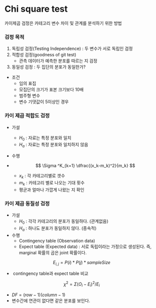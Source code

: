 # Chi square test

카이제곱 검정은 카테고리 변수 차이 및 관계를 분석하기 위한 방법



### 검정 목적

1. 독립성 검정(Testing Independence) : 두 변수가 서로 독립인 검정
2. 적합성 검정(goodness of git test) 
   - 관측 데이터가 예측한 분포를 따르는 지 검정
3. 동일성 검정 : 두 집단의 분포가 동일한가?




- 조건
  - 임의 표집
  - 모집단의 크기가 표본 크기보다 10배
  - 범주형 변수
  - 변수 기댓값이 5이상인 경우




### 카이 제곱 적합도 검정

- 가설

  - $H_0$ : 자료는 특정 분포와 일치
  - $H_a$ : 자료는 특정 분포와 일치하지 않음

- 수행

-  $$
   \Sigma ^K_{k=1} \dfrac{(x_k-m_k)^2}{m_k}
   $$

   - $x_k$ : 각 카테고리별로 갯수
   - $m_k$ : 카테고리 별로 나오는 기대 횟수
   - 평균과 얼마나 가깝게 나왔는 지 확인



### 카이 제곱 동질성 검정

- 가설
  - $H_0$ : 각각 카테고리의 분포가 동일하다. (관계없음)
  - $H_a$ : 하나도 분포가 동일하지 않다. (종속적)
- 수행
  - Contingency table (Observation data)
  - Expect table (Expected data) : 서로 독립이라는 가정으로 생성된다. 즉, marginal 확률의 곱은 joint 확률이다.

$$
E_{i, j}=P(i)*P(j)*sampleSize
$$

- ​	contingency table과 expect table 비교

$$
\chi^{2} = \Sigma(O_i-E_i)^2/E_i
$$

- $DF = (row - 1)(column - 1)$
- 변수간에 연관이 없다면 같은 분포를 보인다.